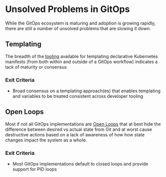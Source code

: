 # Unsolved Problems in GitOps

While the GitOps ecosystem is maturing and adoption is growing rapidly, there are still a number of unsolved problems that are slowing it down.

## Templating

The breadth of the [tooling](https://github.com/kubernetes/community/blob/master/contributors/design-proposals/architecture/declarative-application-management.md) available for templating declarative Kubernetes manifests (from both within and outside of a GitOps workflow) indicates a lack of maturity or consensus

### Exit Criteria

* Broad consensus on a templating approach(es) that enables templating and variables to be treated consistent across developer tooling

## Open Loops

Most if not all GitOps implementations are [Open Loops](https://en.wikipedia.org/wiki/Control_theory#Open-loop_and_closed-loop_(feedback)_control) that at best hide the difference between desired vs actual state from Git and at worst cause destructive actions based on a lack of awareness of how how state changes impact the system as a whole.

### Exit Criteria

* Most GitOps implementations default to closed loops and provide support for PID loops




